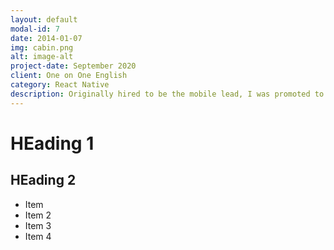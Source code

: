 ```yaml
---
layout: default
modal-id: 7
date: 2014-01-07
img: cabin.png
alt: image-alt
project-date: September 2020
client: One on One English
category: React Native
description: Originally hired to be the mobile lead, I was promoted to solutions architect within 6 months.
---
```


# HEading 1
## HEading 2

- Item
- Item 2
- Item 3 
- Item 4
